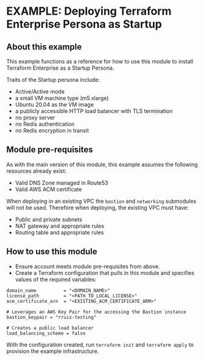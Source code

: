 # EXAMPLE: Deploying Terraform Enterprise Persona as Startup

## About this example

This example functions as a reference for how to use this module to install
Terraform Enterprise as a Startup Persona.

Traits of the Startup persona include:

- Active/Active mode
- a small VM machine type (m5.xlarge)
- Ubuntu 20.04 as the VM image
- a publicly accessible HTTP load balancer with TLS termination
- no proxy server
- no Redis authentication
- no Redis encryption in transit

## Module pre-requisites

As with the main version of this module, this example assumes the following
resources already exist:

* Valid DNS Zone managed in Route53
* Valid AWS ACM certificate

When deploying in an existing VPC the `bastion` and `networking` submodules will
not be used. Therefore when deploying, the existing VPC must have:

* Public and private subnets
* NAT gateway and appropriate rules
* Routing table and appropriate rules

## How to use this module

* Ensure account meets module pre-requisites from above.
* Create a Terraform configuration that pulls in this module and specifies
    values of the required variables:

```hcl
domain_name          = "<DOMAIN_NAME>"
license_path         = "<PATH_TO_LOCAL_LICENSE>"
acm_certificate_arn  = "<EXISTING_ACM_CERTIFICATE_ARM>"

# Leverages an AWS Key Pair for the accessing the Bastion instance
bastion_keypair = "rruiz-testing"

# Creates a public load balancer
load_balancing_scheme = false
```

With the configuration created, run `terraform init` and `terraform apply` to provision the example infrastructure.
